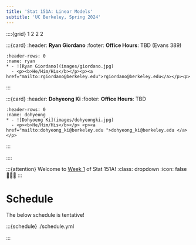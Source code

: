 ```yaml
---
title: 'Stat 151A: Linear Models'
subtitle: 'UC Berkeley, Spring 2024'
---
```


<!--div class="staffer">
  <img class="staffer-image" src="{{ staff_photo }}" height=50 width=50 alt="{{ staff_name }}">
  <div>
    <h3 class="staffer-name">
      <a href="{{ staff_website }}" target="_blank">{{ staff_name }}</a>
      <p class="staffer-pronouns"><b>{{ staff_pronouns }}</b></p>
    </h3>
    <p><a href="mailto:{{ staff_email }}">{{ staff_email }}</a></p>
    <p><b>Office Hours:</b> {{ staff_oh }}</p>
  </div>
</div-->

::::{grid} 1 2 2 2

:::{card}
:header: **Ryan Giordano**
:footer: **Office Hours**: TBD (Evans 389)

```{list-table}
:header-rows: 0
:name: ryan
* - ![Ryan Giordano](images/giordano.jpg)
  - <p><b>He/Him/His</b></p><p><a href="mailto:rgiordano@berkeley.edu">rgiordano@berkeley.edu</a></p><p>
```

:::

:::{card}
:header: **Dohyeong Ki**
:footer: **Office Hours**: TBD

```{list-table}
:header-rows: 0
:name: dohyeong
* - ![Dohyoeng Ki](images/dohyeongki.jpg)
  - <p><b>He/Him/His</b></p> <p><a href="mailto:dohyeong_ki@berkeley.edu ">dohyeong_ki@berkeley.edu </a></p>
```

:::

::::

:::{attention} Welcome to [Week 1](#week1) of Stat 151A!
:class: dropdown
:icon: false
👋👋👋
:::

# Schedule

The below schedule is tentative!

:::{schedule} ./schedule.yml

:::
